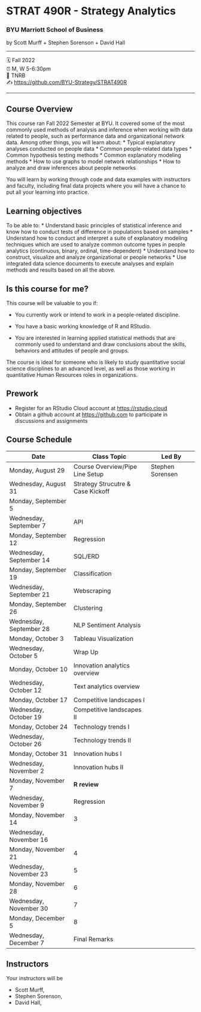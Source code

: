 # STRAT 490R - Strategy Analytics

### BYU Marriott School of Business

by Scott Murff + Stephen Sorenson + David Hall

------------------------------------------------------------------------

:spiral_calendar: Fall 2022 \
:alarm_clock: M, W 5-6:30pm\
:hotel: TNRB \
:writing_hand: https://github.com/BYU-Strategy/STRAT490R

------------------------------------------------------------------------

## Course Overview

This course ran Fall 2022 Semester at BYU. It covered some of the most commonly used methods of analysis and inference when working with data related to people, such as performance data and organizational network data. Among other things, you will learn about: \* Typical explanatory analyses conducted on people data \* Common people-related data types \* Common hypothesis testing methods \* Common explanatory modeling methods \* How to use graphs to model network relationships \* How to analyze and draw inferences about people networks

You will learn by working through code and data examples with instructors and faculty, including final data projects where you will have a chance to put all your learning into practice.

## Learning objectives

To be able to: \* Understand basic principles of statistical inference and know how to conduct tests of difference in populations based on samples \* Understand how to conduct and interpret a suite of explanatory modeling techniques which are used to analyze common outcome types in people analytics (continuous, binary, ordinal, time-dependent) \* Understand how to construct, visualize and analyze organizational or people networks \* Use integrated data science documents to execute analyses and explain methods and results based on all the above.

## Is this course for me?

This course will be valuable to you if:

-   You currently work or intend to work in a people-related discipline.

-   You have a basic working knowledge of R and RStudio.

-   You are interested in learning applied statistical methods that are commonly used to understand and draw conclusions about the skills, behaviors and attitudes of people and groups.

The course is ideal for someone who is likely to study quantitative social science disciplines to an advanced level, as well as those working in quantitative Human Resources roles in organizations.

## Prework

-   Register for an RStudio Cloud account at <https://rstudio.cloud>
-   Obtain a github account at <https://github.com> to participate in discussions and assignments

## Course Schedule

| **Date**                | **Class Topic**                   | Led By           |
|-------------------------|-----------------------------------|------------------|
| Monday, August 29       | Course Overview/Pipe Line Setup   | Stephen Sorensen |
| Wednesday, August 31    | Strategy Strucutre & Case Kickoff |                  |
| Monday, September 5     |                                   |                  |
| Wednesday, September 7  | API                               |                  |
| Monday, September 12    | Regression                        |                  |
| Wednesday, September 14 | SQL/ERD                           |                  |
| Monday, September 19    | Classification                    |                  |
| Wednesday, September 21 | Webscraping                       |                  |
| Monday, September 26    | Clustering                        |                  |
| Wednesday, September 28 | NLP Sentiment Analysis            |                  |
| Monday, October 3       | Tableau Visualization             |                  |
| Wednesday, October 5    | Wrap Up                           |                  |
| Monday, October 10      | Innovation analytics overview     |                  |
| Wednesday, October 12   | Text analytics overview           |                  |
| Monday, October 17      | Competitive landscapes I          |                  |
| Wednesday, October 19   | Competitive landscapes II         |                  |
| Monday, October 24      | Technology trends I               |                  |
| Wednesday, October 26   | Technology trends II              |                  |
| Monday, October 31      | Innovation hubs I                 |                  |
| Wednesday, November 2   | Innovation hubs II                |                  |
| Monday, November 7      | **R review**                      |                  |
| Wednesday, November 9   | Regression                        |                  |
| Monday, November 14     | 3                                 |                  |
| Wednesday, November 16  |                                   |                  |
| Monday, November 21     | 4                                 |                  |
| Wednesday, November 23  | 5                                 |                  |
| Monday, November 28     | 6                                 |                  |
| Wednesday, November 30  | 7                                 |                  |
| Monday, December 5      | 8                                 |                  |
| Wednesday, December 7   | Final Remarks                     |                  |

## Instructors

Your instructors will be

-   Scott Murff,
-   Stephen Sorenson,
-   David Hall,
